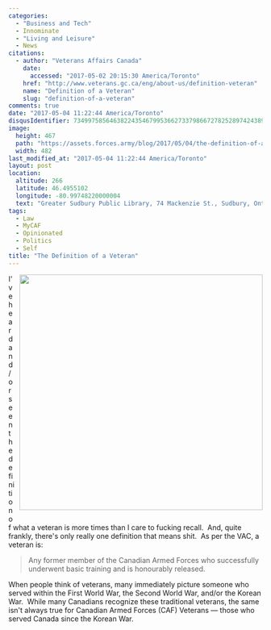 ```yaml
---
categories:
  - "Business and Tech"
  - Innominate
  - "Living and Leisure"
  - News
citations:
  - author: "Veterans Affairs Canada"
    date:
      accessed: "2017-05-02 20:15:30 America/Toronto"
    href: "http://www.veterans.gc.ca/eng/about-us/definition-veteran"
    name: "Definition of a Veteran"
    slug: "definition-of-a-veteran"
comments: true
date: "2017-05-04 11:22:44 America/Toronto"
disqusIdentifier: 7349975856463822435467995366273379866727825289742438982353495858878563579425246955826699722569943275
image:
  height: 467
  path: "https://assets.forces.army/blog/2017/05/04/the-definition-of-a-veteran/hotlink-ok/veteran_482x467.png"
  width: 482
last_modified_at: "2017-05-04 11:22:44 America/Toronto"
layout: post
location:
  altitude: 266
  latitude: 46.4955102
  longitude: -80.99748220000004
  text: "Greater Sudbury Public Library, 74 Mackenzie St., Sudbury, Ontario, P3C 4X8, Canada"
tags:
  - Law
  - MyCAF
  - Opinionated
  - Politics
  - Self
title: "The Definition of a Veteran"
---
```


<img
  alt="" height="467" src="{{ site.uri.assets }}/blog/2017/05/04/the-definition-of-a-veteran/veteran_482x467.png"
  style="border: 0px; float: right; margin-bottom: 10px; margin-left: 10px;" width="482" />
<p>
  I've heard and/or seen the definition of what a veteran is more times than I care to fucking recall.&nbsp; And, quite frankly, there's only really one
  definition that means shit.&nbsp; As per the VAC, a veteran is:
  <blockquote cite="{{ site.url }}{{ page.url }}#cite-definition-of-a-veteran">
    Any former member of the Canadian Armed Forces who successfully underwent basic training and is honourably released.
  </blockquote>
</p>
<p>
  When people think of veterans, many immediately picture someone who served within the First World War, the Second World War, and/or the Korean War.&nbsp;
  While many Canadians recognize these traditional veterans, the same isn't always true for Canadian Armed Forces (CAF) Veterans &#8212; those who served Canada
  since the Korean War.
</p>
